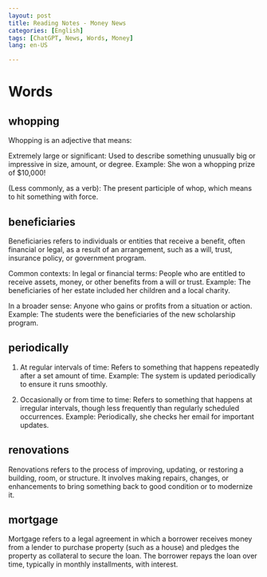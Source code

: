 ```yaml
---
layout: post
title: Reading Notes - Money News
categories: [English]
tags: [ChatGPT, News, Words, Money]
lang: en-US

---
```


# Words
## whopping

Whopping is an adjective that means:

Extremely large or significant: Used to describe something unusually big or impressive in size, amount, or degree.
Example: She won a whopping prize of $10,000!

(Less commonly, as a verb): The present participle of whop, which means to hit something with force.
## beneficiaries
Beneficiaries refers to individuals or entities that receive a benefit, often financial or legal, as a result of an arrangement, such as a will, trust, insurance policy, or government program.

Common contexts:
In legal or financial terms:
People who are entitled to receive assets, money, or other benefits from a will or trust.
Example: The beneficiaries of her estate included her children and a local charity.

In a broader sense:
Anyone who gains or profits from a situation or action.
Example: The students were the beneficiaries of the new scholarship program.
## periodically
1. At regular intervals of time: Refers to something that happens repeatedly after a set amount of time.
Example: The system is updated periodically to ensure it runs smoothly.


2. Occasionally or from time to time: Refers to something that happens at irregular intervals, though less frequently than regularly scheduled occurrences.
Example: Periodically, she checks her email for important updates.

## renovations
Renovations refers to the process of improving, updating, or restoring a building, room, or structure. It involves making repairs, changes, or enhancements to bring something back to good condition or to modernize it.

## mortgage
Mortgage refers to a legal agreement in which a borrower receives money from a lender to purchase property (such as a house) and pledges the property as collateral to secure the loan. The borrower repays the loan over time, typically in monthly installments, with interest.
